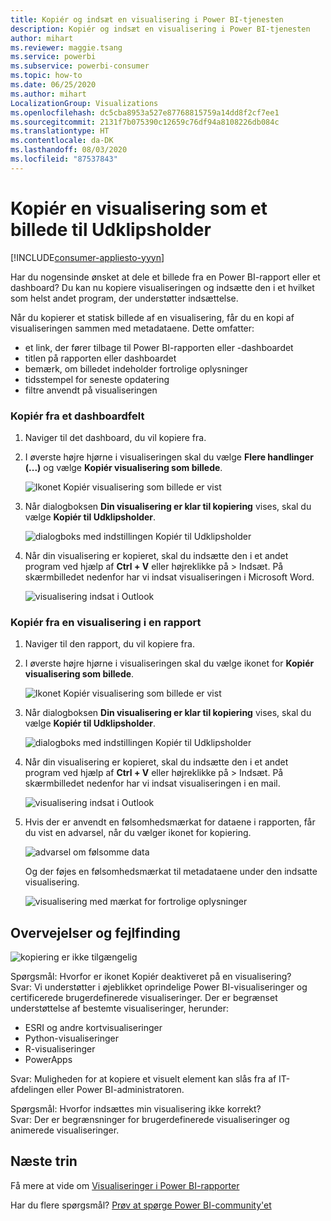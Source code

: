 ```yaml
---
title: Kopiér og indsæt en visualisering i Power BI-tjenesten
description: Kopiér og indsæt en visualisering i Power BI-tjenesten
author: mihart
ms.reviewer: maggie.tsang
ms.service: powerbi
ms.subservice: powerbi-consumer
ms.topic: how-to
ms.date: 06/25/2020
ms.author: mihart
LocalizationGroup: Visualizations
ms.openlocfilehash: dc5cba8953a527e87768815759a14dd8f2cf7ee1
ms.sourcegitcommit: 2131f7b075390c12659c76df94a8108226db084c
ms.translationtype: HT
ms.contentlocale: da-DK
ms.lasthandoff: 08/03/2020
ms.locfileid: "87537843"
---
```

# <a name="copy-a-visual-as-an-image-to-your-clipboard"></a>Kopiér en visualisering som et billede til Udklipsholder

[!INCLUDE[consumer-appliesto-yyyn](../includes/consumer-appliesto-yyyn.md)]

Har du nogensinde ønsket at dele et billede fra en Power BI-rapport eller et dashboard? Du kan nu kopiere visualiseringen og indsætte den i et hvilket som helst andet program, der understøtter indsættelse. 

Når du kopierer et statisk billede af en visualisering, får du en kopi af visualiseringen sammen med metadataene. Dette omfatter:
* et link, der fører tilbage til Power BI-rapporten eller -dashboardet
* titlen på rapporten eller dashboardet
* bemærk, om billedet indeholder fortrolige oplysninger
* tidsstempel for seneste opdatering
* filtre anvendt på visualiseringen

### <a name="copy-from-a-dashboard-tile"></a>Kopiér fra et dashboardfelt

1. Naviger til det dashboard, du vil kopiere fra.

2. I øverste højre hjørne i visualiseringen skal du vælge **Flere handlinger (...)** og vælge **Kopiér visualisering som billede**. 

    ![Ikonet Kopiér visualisering som billede er vist](media/end-user-copy-paste/power-bi-copy-dashboard.png)

3. Når dialogboksen **Din visualisering er klar til kopiering** vises, skal du vælge **Kopiér til Udklipsholder**.

    ![dialogboks med indstillingen Kopiér til Udklipsholder](media//end-user-copy-paste/power-bi-copied.png)

4. Når din visualisering er kopieret, skal du indsætte den i et andet program ved hjælp af **Ctrl + V** eller højreklikke på > Indsæt. På skærmbilledet nedenfor har vi indsat visualiseringen i Microsoft Word. 

    ![visualisering indsat i Outlook](media//end-user-copy-paste/power-bi-paste-word.png)

### <a name="copy-from-a-report-visual"></a>Kopiér fra en visualisering i en rapport 

1. Naviger til den rapport, du vil kopiere fra.

2. I øverste højre hjørne i visualiseringen skal du vælge ikonet for **Kopiér visualisering som billede**. 

    ![Ikonet Kopiér visualisering som billede er vist](media/end-user-copy-paste/power-bi-copy-icon.png)

3. Når dialogboksen **Din visualisering er klar til kopiering** vises, skal du vælge **Kopiér til Udklipsholder**.

    ![dialogboks med indstillingen Kopiér til Udklipsholder](media//end-user-copy-paste/power-bi-copied.png)


4. Når din visualisering er kopieret, skal du indsætte den i et andet program ved hjælp af **Ctrl + V** eller højreklikke på > Indsæt. På skærmbilledet nedenfor har vi indsat visualiseringen i en mail.

    ![visualisering indsat i Outlook](media//end-user-copy-paste/power-bi-copy-email.png)

5. Hvis der er anvendt en følsomhedsmærkat for dataene i rapporten, får du vist en advarsel, når du vælger ikonet for kopiering.  

    ![advarsel om følsomme data](media//end-user-copy-paste/power-bi-sensitive.png)

    Og der føjes en følsomhedsmærkat til metadataene under den indsatte visualisering. 

    ![visualisering med mærkat for fortrolige oplysninger](media//end-user-copy-paste/power-bi-confidential.png)



## <a name="considerations-and-troubleshooting"></a>Overvejelser og fejlfinding

   ![kopiering er ikke tilgængelig](media//end-user-copy-paste/power-bi-copy-grey.png)


Spørgsmål: Hvorfor er ikonet Kopiér deaktiveret på en visualisering?    
Svar: Vi understøtter i øjeblikket oprindelige Power BI-visualiseringer og certificerede brugerdefinerede visualiseringer. Der er begrænset understøttelse af bestemte visualiseringer, herunder: 
- ESRI og andre kortvisualiseringer 
- Python-visualiseringer 
- R-visualiseringer 
- PowerApps    

Svar: Muligheden for at kopiere et visuelt element kan slås fra af IT-afdelingen eller Power BI-administratoren.


Spørgsmål: Hvorfor indsættes min visualisering ikke korrekt?    
Svar: Der er begrænsninger for brugerdefinerede visualiseringer og animerede visualiseringer. 



## <a name="next-steps"></a>Næste trin
Få mere at vide om [Visualiseringer i Power BI-rapporter](end-user-visual-type.md)

Har du flere spørgsmål? [Prøv at spørge Power BI-community'et](https://community.powerbi.com/)


